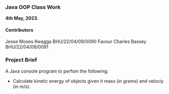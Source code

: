### Java OOP Class Work

**4th May, 2023.**

#### Contributors

Jesse Moses Kwagga
BHU/22/04/09/0090
Favour Charles Bassey
BHU/22/04/09/0091

### Project Brief

A Java console program to perfom the following:

- Calculate kinetic energy of objects given it mass (in grams) and velociy (in m/s).
